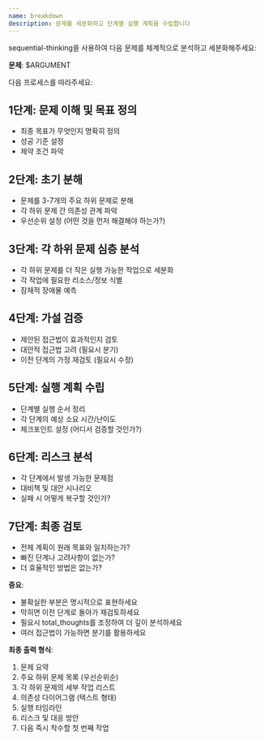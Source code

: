 ```yaml
---
name: breakdown
description: 문제를 세분화하고 단계별 실행 계획을 수립합니다
---
```


sequential-thinking을 사용하여 다음 문제를 체계적으로 분석하고 세분화해주세요:

**문제**: $ARGUMENT

다음 프로세스를 따라주세요:

## 1단계: 문제 이해 및 목표 정의

- 최종 목표가 무엇인지 명확히 정의
- 성공 기준 설정
- 제약 조건 파악

## 2단계: 초기 분해

- 문제를 3-7개의 주요 하위 문제로 분해
- 각 하위 문제 간 의존성 관계 파악
- 우선순위 설정 (어떤 것을 먼저 해결해야 하는가?)

## 3단계: 각 하위 문제 심층 분석

- 각 하위 문제를 더 작은 실행 가능한 작업으로 세분화
- 각 작업에 필요한 리소스/정보 식별
- 잠재적 장애물 예측

## 4단계: 가설 검증

- 제안된 접근법이 효과적인지 검토
- 대안적 접근법 고려 (필요시 분기)
- 이전 단계의 가정 재검토 (필요시 수정)

## 5단계: 실행 계획 수립

- 단계별 실행 순서 정리
- 각 단계의 예상 소요 시간/난이도
- 체크포인트 설정 (어디서 검증할 것인가?)

## 6단계: 리스크 분석

- 각 단계에서 발생 가능한 문제점
- 대비책 및 대안 시나리오
- 실패 시 어떻게 복구할 것인가?

## 7단계: 최종 검토

- 전체 계획이 원래 목표와 일치하는가?
- 빠진 단계나 고려사항이 없는가?
- 더 효율적인 방법은 없는가?

**중요**:

- 불확실한 부분은 명시적으로 표현하세요
- 막히면 이전 단계로 돌아가 재검토하세요
- 필요시 total_thoughts를 조정하여 더 깊이 분석하세요
- 여러 접근법이 가능하면 분기를 활용하세요

**최종 출력 형식**:

1. 문제 요약
2. 주요 하위 문제 목록 (우선순위순)
3. 각 하위 문제의 세부 작업 리스트
4. 의존성 다이어그램 (텍스트 형태)
5. 실행 타임라인
6. 리스크 및 대응 방안
7. 다음 즉시 착수할 첫 번째 작업

